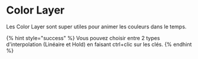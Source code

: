 # Color Layer

Les Color Layer sont super utiles pour animer les couleurs dans le temps. 

{% hint style="success" %}
Vous pouvez choisir entre 2 types d'interpolation \(Linéaire et Hold\) en faisant ctrl+clic sur les clés.
{% endhint %}

